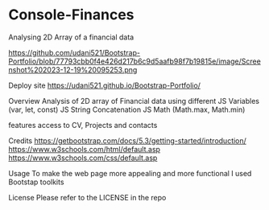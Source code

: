 # Console-Finances
Analysing 2D Array of a financial data



https://github.com/udani521/Bootstrap-Portfolio/blob/77793cbb0f4e426d217b6c9d5aafb98f7b19815e/image/Screenshot%202023-12-19%20095253.png

Deploy site
https://udani521.github.io/Bootstrap-Portfolio/

Overview
Analysis of 2D array of Financial data using different 
JS Variables (var, let, const)
JS String Concatenation
JS Math (Math.max, Math.min)

features
access to CV, Projects and contacts

Credits
https://getbootstrap.com/docs/5.3/getting-started/introduction/ https://www.w3schools.com/html/default.asp https://www.w3schools.com/css/default.asp

Usage
To make the web page more appealing and more functional I used Bootstap toolkits

License
Please refer to the LICENSE in the repo